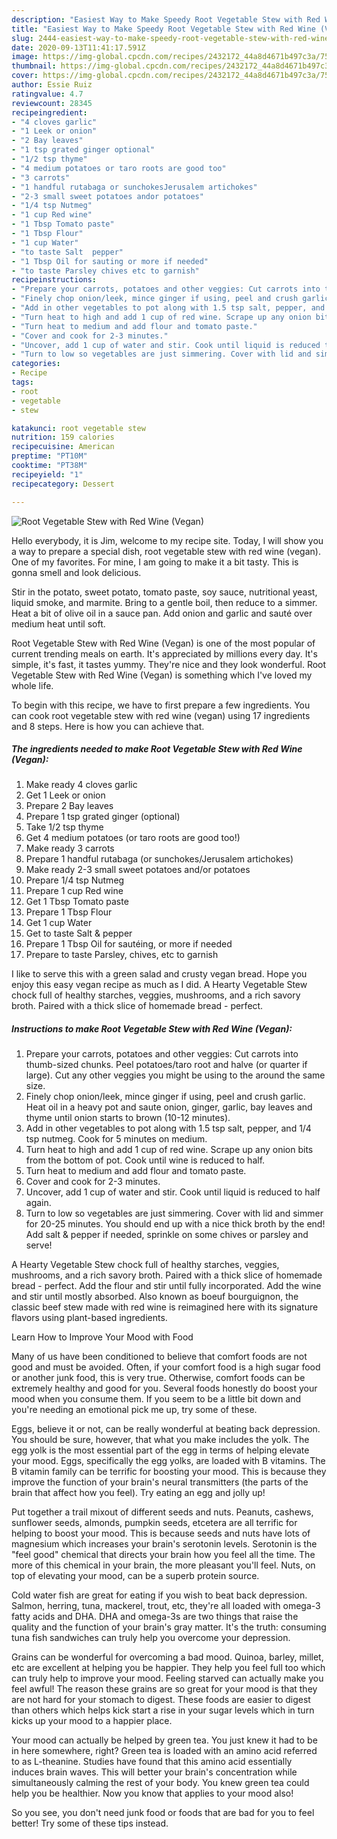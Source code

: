 ```yaml
---
description: "Easiest Way to Make Speedy Root Vegetable Stew with Red Wine (Vegan)"
title: "Easiest Way to Make Speedy Root Vegetable Stew with Red Wine (Vegan)"
slug: 2444-easiest-way-to-make-speedy-root-vegetable-stew-with-red-wine-vegan
date: 2020-09-13T11:41:17.591Z
image: https://img-global.cpcdn.com/recipes/2432172_44a8d4671b497c3a/751x532cq70/root-vegetable-stew-with-red-wine-vegan-recipe-main-photo.jpg
thumbnail: https://img-global.cpcdn.com/recipes/2432172_44a8d4671b497c3a/751x532cq70/root-vegetable-stew-with-red-wine-vegan-recipe-main-photo.jpg
cover: https://img-global.cpcdn.com/recipes/2432172_44a8d4671b497c3a/751x532cq70/root-vegetable-stew-with-red-wine-vegan-recipe-main-photo.jpg
author: Essie Ruiz
ratingvalue: 4.7
reviewcount: 28345
recipeingredient:
- "4 cloves garlic"
- "1 Leek or onion"
- "2 Bay leaves"
- "1 tsp grated ginger optional"
- "1/2 tsp thyme"
- "4 medium potatoes or taro roots are good too"
- "3 carrots"
- "1 handful rutabaga or sunchokesJerusalem artichokes"
- "2-3 small sweet potatoes andor potatoes"
- "1/4 tsp Nutmeg"
- "1 cup Red wine"
- "1 Tbsp Tomato paste"
- "1 Tbsp Flour"
- "1 cup Water"
- "to taste Salt  pepper"
- "1 Tbsp Oil for sauting or more if needed"
- "to taste Parsley chives etc to garnish"
recipeinstructions:
- "Prepare your carrots, potatoes and other veggies: Cut carrots into thumb-sized chunks. Peel potatoes/taro root and halve (or quarter if large). Cut any other veggies you might be using to the around the same size."
- "Finely chop onion/leek, mince ginger if using, peel and crush garlic. Heat oil in a heavy pot and saute onion, ginger, garlic, bay leaves and thyme until onion starts to brown (10-12 minutes)."
- "Add in other vegetables to pot along with 1.5 tsp salt, pepper, and 1/4 tsp nutmeg. Cook for 5 minutes on medium."
- "Turn heat to high and add 1 cup of red wine. Scrape up any onion bits from the bottom of pot. Cook until wine is reduced to half."
- "Turn heat to medium and add flour and tomato paste."
- "Cover and cook for 2-3 minutes."
- "Uncover, add 1 cup of water and stir. Cook until liquid is reduced to half again."
- "Turn to low so vegetables are just simmering. Cover with lid and simmer for 20-25 minutes. You should end up with a nice thick broth by the end! Add salt &amp; pepper if needed, sprinkle on some chives or parsley and serve!"
categories:
- Recipe
tags:
- root
- vegetable
- stew

katakunci: root vegetable stew 
nutrition: 159 calories
recipecuisine: American
preptime: "PT10M"
cooktime: "PT38M"
recipeyield: "1"
recipecategory: Dessert

---
```



![Root Vegetable Stew with Red Wine (Vegan)](https://img-global.cpcdn.com/recipes/2432172_44a8d4671b497c3a/751x532cq70/root-vegetable-stew-with-red-wine-vegan-recipe-main-photo.jpg)

Hello everybody, it is Jim, welcome to my recipe site. Today, I will show you a way to prepare a special dish, root vegetable stew with red wine (vegan). One of my favorites. For mine, I am going to make it a bit tasty. This is gonna smell and look delicious.

Stir in the potato, sweet potato, tomato paste, soy sauce, nutritional yeast, liquid smoke, and marmite. Bring to a gentle boil, then reduce to a simmer. Heat a bit of olive oil in a sauce pan. Add onion and garlic and sauté over medium heat until soft.

Root Vegetable Stew with Red Wine (Vegan) is one of the most popular of current trending meals on earth. It's appreciated by millions every day. It's simple, it's fast, it tastes yummy. They're nice and they look wonderful. Root Vegetable Stew with Red Wine (Vegan) is something which I've loved my whole life.


To begin with this recipe, we have to first prepare a few ingredients. You can cook root vegetable stew with red wine (vegan) using 17 ingredients and 8 steps. Here is how you can achieve that.

<!--inarticleads1-->

##### The ingredients needed to make Root Vegetable Stew with Red Wine (Vegan):

1. Make ready 4 cloves garlic
1. Get 1 Leek or onion
1. Prepare 2 Bay leaves
1. Prepare 1 tsp grated ginger (optional)
1. Take 1/2 tsp thyme
1. Get 4 medium potatoes (or taro roots are good too!)
1. Make ready 3 carrots
1. Prepare 1 handful rutabaga (or sunchokes/Jerusalem artichokes)
1. Make ready 2-3 small sweet potatoes and/or potatoes
1. Prepare 1/4 tsp Nutmeg
1. Prepare 1 cup Red wine
1. Get 1 Tbsp Tomato paste
1. Prepare 1 Tbsp Flour
1. Get 1 cup Water
1. Get to taste Salt &amp; pepper
1. Prepare 1 Tbsp Oil for sautéing, or more if needed
1. Prepare to taste Parsley, chives, etc to garnish


I like to serve this with a green salad and crusty vegan bread. Hope you enjoy this easy vegan recipe as much as I did. A Hearty Vegetable Stew chock full of healthy starches, veggies, mushrooms, and a rich savory broth. Paired with a thick slice of homemade bread - perfect. 

<!--inarticleads2-->

##### Instructions to make Root Vegetable Stew with Red Wine (Vegan):

1. Prepare your carrots, potatoes and other veggies: Cut carrots into thumb-sized chunks. Peel potatoes/taro root and halve (or quarter if large). Cut any other veggies you might be using to the around the same size.
1. Finely chop onion/leek, mince ginger if using, peel and crush garlic. Heat oil in a heavy pot and saute onion, ginger, garlic, bay leaves and thyme until onion starts to brown (10-12 minutes).
1. Add in other vegetables to pot along with 1.5 tsp salt, pepper, and 1/4 tsp nutmeg. Cook for 5 minutes on medium.
1. Turn heat to high and add 1 cup of red wine. Scrape up any onion bits from the bottom of pot. Cook until wine is reduced to half.
1. Turn heat to medium and add flour and tomato paste.
1. Cover and cook for 2-3 minutes.
1. Uncover, add 1 cup of water and stir. Cook until liquid is reduced to half again.
1. Turn to low so vegetables are just simmering. Cover with lid and simmer for 20-25 minutes. You should end up with a nice thick broth by the end! Add salt &amp; pepper if needed, sprinkle on some chives or parsley and serve!


A Hearty Vegetable Stew chock full of healthy starches, veggies, mushrooms, and a rich savory broth. Paired with a thick slice of homemade bread - perfect. Add the flour and stir until fully incorporated. Add the wine and stir until mostly absorbed. Also known as boeuf bourguignon, the classic beef stew made with red wine is reimagined here with its signature flavors using plant-based ingredients. 

Learn How to Improve Your Mood with Food


Many of us have been conditioned to believe that comfort foods are not good and must be avoided. Often, if your comfort food is a high sugar food or another junk food, this is very true. Otherwise, comfort foods can be extremely healthy and good for you. Several foods honestly do boost your mood when you consume them. If you seem to be a little bit down and you're needing an emotional pick me up, try some of these.

Eggs, believe it or not, can be really wonderful at beating back depression. You should be sure, however, that what you make includes the yolk. The egg yolk is the most essential part of the egg in terms of helping elevate your mood. Eggs, specifically the egg yolks, are loaded with B vitamins. The B vitamin family can be terrific for boosting your mood. This is because they improve the function of your brain's neural transmitters (the parts of the brain that affect how you feel). Try eating an egg and jolly up!

Put together a trail mixout of different seeds and nuts. Peanuts, cashews, sunflower seeds, almonds, pumpkin seeds, etcetera are all terrific for helping to boost your mood. This is because seeds and nuts have lots of magnesium which increases your brain's serotonin levels. Serotonin is the "feel good" chemical that directs your brain how you feel all the time. The more of this chemical in your brain, the more pleasant you'll feel. Nuts, on top of elevating your mood, can be a superb protein source.

Cold water fish are great for eating if you wish to beat back depression. Salmon, herring, tuna, mackerel, trout, etc, they're all loaded with omega-3 fatty acids and DHA. DHA and omega-3s are two things that raise the quality and the function of your brain's gray matter. It's the truth: consuming tuna fish sandwiches can truly help you overcome your depression. 

Grains can be wonderful for overcoming a bad mood. Quinoa, barley, millet, etc are excellent at helping you be happier. They help you feel full too which can truly help to improve your mood. Feeling starved can actually make you feel awful! The reason these grains are so great for your mood is that they are not hard for your stomach to digest. These foods are easier to digest than others which helps kick start a rise in your sugar levels which in turn kicks up your mood to a happier place.

Your mood can actually be helped by green tea. You just knew it had to be in here somewhere, right? Green tea is loaded with an amino acid referred to as L-theanine. Studies have found that this amino acid essentially induces brain waves. This will better your brain's concentration while simultaneously calming the rest of your body. You knew green tea could help you be healthier. Now you know that applies to your mood also!

So you see, you don't need junk food or foods that are bad for you to feel better! Try  some  of  these  tips  instead.


